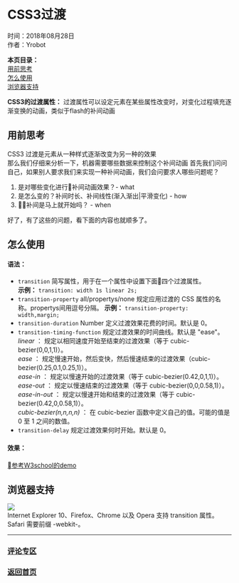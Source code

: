 # CSS3过渡  
时间：2018年08月28日  
作者：Yrobot  

__本页目录：__   
[用前思考](#id1)  
[怎么使用](#id2)  
[浏览器支持](#id3)  

__CSS3的过渡属性：__  过渡属性可以设定元素在某些属性改变时，对变化过程填充逐渐变换的动画，类似于flash的补间动画

<a id='id1'></a>

## 用前思考
CSS3 过渡是元素从一种样式逐渐改变为另一种的效果  
那么我们仔细来分析一下，机器需要哪些数据来控制这个补间动画
首先我们问问自己，如果别人要求我们来实现一种补间动画，我们会问要求人哪些问题呢？
1. 是对哪些变化进行补间动画效果？- what  
2. 是怎么变的？补间时长、补间线性(渐入渐出|平滑变化) - how  
3. 补间是马上就开始吗？ - when  

好了，有了这些的问题，看下面的内容也就顺多了。    

<a id='id2'></a>

## 怎么使用  
#### __语法：__   
- `transition`  简写属性，用于在一个属性中设置下面四个过渡属性。   
    __示例：__   `transition: width 1s linear 2s;`  
- `transition-property` all/propertys/none  规定应用过渡的 CSS 属性的名称。propertys间用逗号分隔。
    __示例：__   `transition-property: width,margin;`  
- `transition-duration` Number 定义过渡效果花费的时间。默认是 0。  
- `transition-timing-function`  规定过渡效果的时间曲线。默认是 "ease"。  
_linear_ ： 规定以相同速度开始至结束的过渡效果（等于 cubic-bezier(0,0,1,1)）。  
_ease_ ： 规定慢速开始，然后变快，然后慢速结束的过渡效果（cubic-bezier(0.25,0.1,0.25,1)）。  
_ease-in_ ： 规定以慢速开始的过渡效果（等于 cubic-bezier(0.42,0,1,1)）。  
_ease-out_ ： 规定以慢速结束的过渡效果（等于 cubic-bezier(0,0,0.58,1)）。  
_ease-in-out_ ： 规定以慢速开始和结束的过渡效果（等于 cubic-bezier(0.42,0,0.58,1)）。  
_cubic-bezier(n,n,n,n)_ ： 在 cubic-bezier 函数中定义自己的值。可能的值是 0 至 1 之间的数值。  
- `transition-delay` 规定过渡效果何时开始。默认是 0。     

#### __效果：__
[参考W3school的demo](http://www.w3school.com.cn/tiy/t.asp?f=css3_transition1)

<a id='id3'></a>

## 浏览器支持
![](https://ws1.sinaimg.cn/large/0069RVTdgy1fup7uarmc3j30u204sjsn.jpg)  
Internet Explorer 10、Firefox、Chrome 以及 Opera 支持 transition 属性。  
Safari 需要前缀 -webkit-。

--- 
### [评论专区](https://github.com/Yrobot/Yrobot-FrontEnd-Blog/issues/1)  
### [返回首页](../../README.md)
